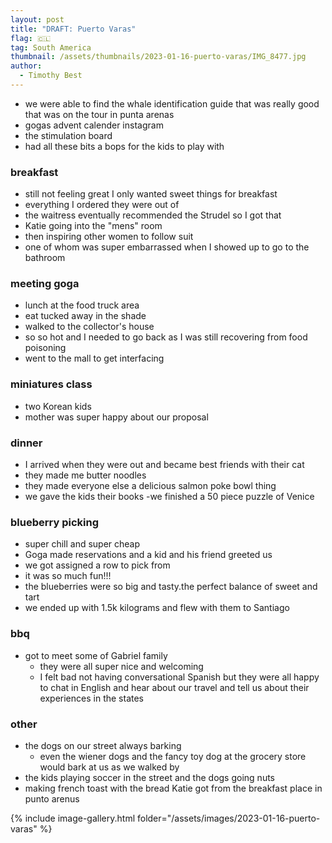 ```yaml
---
layout: post
title: "DRAFT: Puerto Varas"
flag: 🇨🇱
tag: South America
thumbnail: /assets/thumbnails/2023-01-16-puerto-varas/IMG_8477.jpg
author:
  - Timothy Best
---
```


- we were able to find the whale identification guide that was really good that was on the tour in punta arenas
- gogas advent calender instagram
- the stimulation board
- had all these bits a bops for the kids to play with

### breakfast

- still not feeling great I only wanted sweet things for breakfast
- everything I ordered they were out of
- the waitress eventually recommended the Strudel so I got that
- Katie going into the "mens" room
- then inspiring other women to follow suit
- one of whom was super embarrassed when I showed up to go to the bathroom

### meeting goga

- lunch at the food truck area
- eat tucked away in the shade
- walked to the collector's house
- so so hot and I needed to go back as I was still recovering from food poisoning
- went to the mall to get interfacing

### miniatures class

- two Korean kids
- mother was super happy about our proposal

### dinner

- I arrived when they were out and became best friends with their cat
- they made me butter noodles
- they made everyone else a delicious salmon poke bowl thing
- we gave the kids their books
  -we finished a 50 piece puzzle of Venice

### blueberry picking

- super chill and super cheap
- Goga made reservations and a kid and his friend greeted us
- we got assigned a row to pick from
- it was so much fun!!!
- the blueberries were so big and tasty.the perfect balance of sweet and tart
- we ended up with 1.5k kilograms and flew with them to Santiago

### bbq

- got to meet some of Gabriel family
  - they were all super nice and welcoming
  - I felt bad not having conversational Spanish but they were all happy to chat in English and hear about our travel and tell us about their experiences in the states

### other

- the dogs on our street always barking
  - even the wiener dogs and the fancy toy dog at the grocery store would bark at us as we walked by
- the kids playing soccer in the street and the dogs going nuts
- making french toast with the bread Katie got from the breakfast place in punto arenus

{% include image-gallery.html folder="/assets/images/2023-01-16-puerto-varas" %}
